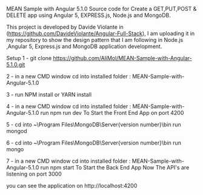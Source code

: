 MEAN Sample with Angular 5.1.0
Source code for Create a GET,PUT,POST & DELETE app using Angular 5, EXPRESS.js, Node.js and MongoDB.

This project is developed by Davide Violante in (https://github.com/DavideViolante/Angular-Full-Stack), I am uploading it in my repository to show the design pattern that I am following in Node.js ,Angular 5, Express.js and MongoDB application development.

Setup
1 - git clone https://github.com/AliMol/MEAN-Sample-with-Angular-5.1.0.git

2 - in a new CMD window cd into installed folder : MEAN-Sample-with-Angular-5.1.0

3 - run NPM install or YARN install

4 - in a new CMD window cd into installed folder : MEAN-Sample-with-Angular-5.1.0
    run npm run dev
    To Start the Front End App on port 4200

5 - cd into ~\Program Files\MongoDB\Server{version number}\bin
    run mongod

6 - cd into ~\Program Files\MongoDB\Server{version number}\bin
    run mongo

7 - in a new CMD window cd into installed folder : MEAN-Sample-with-Angular-5.1.0
    run npm start
    To Start the Back End App
    Now The API's are listening on port 3000

you can see the application on http://localhost:4200
